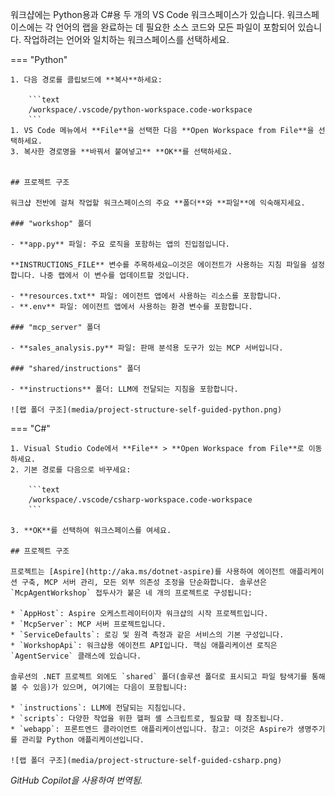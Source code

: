 워크샵에는 Python용과 C#용 두 개의 VS Code 워크스페이스가 있습니다. 워크스페이스에는 각 언어의 랩을 완료하는 데 필요한 소스 코드와 모든 파일이 포함되어 있습니다. 작업하려는 언어와 일치하는 워크스페이스를 선택하세요.

=== "Python"

    1. 다음 경로를 클립보드에 **복사**하세요:

        ```text
        /workspace/.vscode/python-workspace.code-workspace
        ```
    1. VS Code 메뉴에서 **File**을 선택한 다음 **Open Workspace from File**을 선택하세요.
    3. 복사한 경로명을 **바꿔서 붙여넣고** **OK**를 선택하세요.


    ## 프로젝트 구조

    워크샵 전반에 걸쳐 작업할 워크스페이스의 주요 **폴더**와 **파일**에 익숙해지세요.

    ### "workshop" 폴더

    - **app.py** 파일: 주요 로직을 포함하는 앱의 진입점입니다.

    **INSTRUCTIONS_FILE** 변수를 주목하세요—이것은 에이전트가 사용하는 지침 파일을 설정합니다. 나중 랩에서 이 변수를 업데이트할 것입니다.

    - **resources.txt** 파일: 에이전트 앱에서 사용하는 리소스를 포함합니다.
    - **.env** 파일: 에이전트 앱에서 사용하는 환경 변수를 포함합니다.

    ### "mcp_server" 폴더

    - **sales_analysis.py** 파일: 판매 분석용 도구가 있는 MCP 서버입니다.

    ### "shared/instructions" 폴더

    - **instructions** 폴더: LLM에 전달되는 지침을 포함합니다.

    ![랩 폴더 구조](media/project-structure-self-guided-python.png)

=== "C#"

    1. Visual Studio Code에서 **File** > **Open Workspace from File**로 이동하세요.
    2. 기본 경로를 다음으로 바꾸세요:

        ```text
        /workspace/.vscode/csharp-workspace.code-workspace
        ```

    3. **OK**를 선택하여 워크스페이스를 여세요.

    ## 프로젝트 구조

    프로젝트는 [Aspire](http://aka.ms/dotnet-aspire)를 사용하여 에이전트 애플리케이션 구축, MCP 서버 관리, 모든 외부 의존성 조정을 단순화합니다. 솔루션은 `McpAgentWorkshop` 접두사가 붙은 네 개의 프로젝트로 구성됩니다:

    * `AppHost`: Aspire 오케스트레이터이자 워크샵의 시작 프로젝트입니다.
    * `McpServer`: MCP 서버 프로젝트입니다.
    * `ServiceDefaults`: 로깅 및 원격 측정과 같은 서비스의 기본 구성입니다.
    * `WorkshopApi`: 워크샵용 에이전트 API입니다. 핵심 애플리케이션 로직은 `AgentService` 클래스에 있습니다.

    솔루션의 .NET 프로젝트 외에도 `shared` 폴더(솔루션 폴더로 표시되고 파일 탐색기를 통해 볼 수 있음)가 있으며, 여기에는 다음이 포함됩니다:

    * `instructions`: LLM에 전달되는 지침입니다.
    * `scripts`: 다양한 작업을 위한 헬퍼 셸 스크립트로, 필요할 때 참조됩니다.
    * `webapp`: 프론트엔드 클라이언트 애플리케이션입니다. 참고: 이것은 Aspire가 생명주기를 관리할 Python 애플리케이션입니다.

    ![랩 폴더 구조](media/project-structure-self-guided-csharp.png)

*GitHub Copilot을 사용하여 번역됨.*
